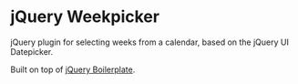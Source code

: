 # jQuery Weekpicker
jQuery plugin for selecting weeks from a calendar, based on the jQuery UI Datepicker.

Built on top of [jQuery Boilerplate](https://github.com/jquery-boilerplate/jquery-boilerplate).